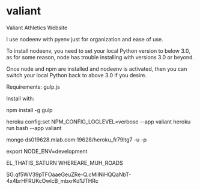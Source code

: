 # valiant
Valiant Athletics Website

I use nodeenv with pyenv just for organization and ease of use.

To install nodeenv, you need to set your local Python version to below 3.0,
as for some reason, node has trouble installing with versions 3.0 or beyond.

Once node and npm are installed and nodeenv is activated, then you can switch
your local Python back to above 3.0 if you desire.

Requirements:
gulp.js

Install with:

npm install -g gulp

heroku config:set NPM_CONFIG_LOGLEVEL=verbose --app valiant
heroku run bash --app valiant

mongo ds019628.mlab.com:19628/heroku_fr79ltg7 -u <dbuser> -p <dbpassword>

export NODE_ENV=development

EL_THATIS_SATURN
WHEREARE_MUH_ROADS

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